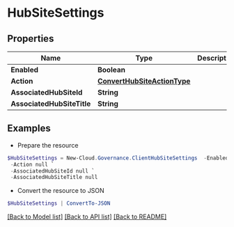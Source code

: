 # HubSiteSettings
## Properties

Name | Type | Description | Notes
------------ | ------------- | ------------- | -------------
**Enabled** | **Boolean** |  | [optional] 
**Action** | [**ConvertHubSiteActionType**](ConvertHubSiteActionType.md) |  | [optional] 
**AssociatedHubSiteId** | **String** |  | [optional] 
**AssociatedHubSiteTitle** | **String** |  | [optional] 

## Examples

- Prepare the resource
```powershell
$HubSiteSettings = New-Cloud.Governance.ClientHubSiteSettings  -Enabled null `
 -Action null `
 -AssociatedHubSiteId null `
 -AssociatedHubSiteTitle null
```

- Convert the resource to JSON
```powershell
$HubSiteSettings | ConvertTo-JSON
```

[[Back to Model list]](../README.md#documentation-for-models) [[Back to API list]](../README.md#documentation-for-api-endpoints) [[Back to README]](../README.md)

